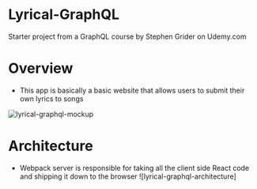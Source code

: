 # Lyrical-GraphQL

Starter project from a GraphQL course by Stephen Grider on Udemy.com

# Overview

-   This app is basically a basic website that allows users to submit their own lyrics to songs

![lyrical-graphql-mockup]()

# Architecture

-   Webpack server is responsible for taking all the client side React code and shipping it down to the browser
    ![lyrical-graphql-architecture]
